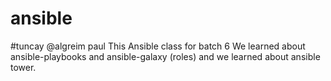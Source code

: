 # ansible
#tuncay
@algreim
paul
This Ansible class for batch 6
We learned about ansible-playbooks and ansible-galaxy (roles) and we learned about ansible tower.
